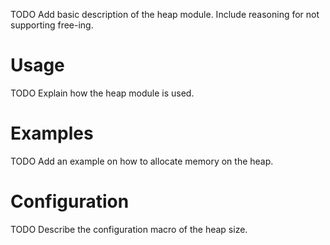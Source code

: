 TODO Add basic description of the heap module. Include reasoning for not supporting free-ing.

# Usage

TODO Explain how the heap module is used. 

# Examples

TODO Add an example on how to allocate memory on the heap.

# Configuration

TODO Describe the configuration macro of the heap size.

